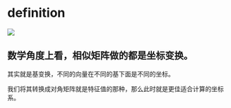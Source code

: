 # definition

![](xiangsi.jpg)

## 数学角度上看，相似矩阵做的都是坐标变换。

其实就是基变换，不同的向量在不同的基下面是不同的坐标。

我们将其转换成对角矩阵就是特征值的那种，那么此时就是更佳适合计算的坐标系。
